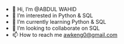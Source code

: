 - 👋 Hi, I’m @ABDUL WAHID
- 👀 I’m interested in Python & SQL
- 🌱 I’m currently learning Python & SQL
- 💞️ I’m looking to collaborate on SQL
- 📫 How to reach me awkeng0@gmail.com

<!---
ABDUL0WAHID/ABDUL0WAHID is a ✨ special ✨ repository because its `README.md` (this file) appears on your GitHub profile.
You can click the Preview link to take a look at your changes.
--->
